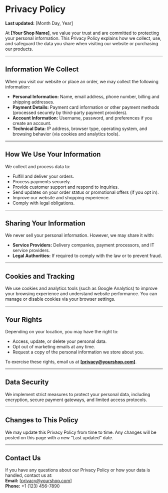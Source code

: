 # Privacy Policy

**Last updated:** [Month Day, Year]

At **[Your Shop Name]**, we value your trust and are committed to protecting your personal information. This Privacy Policy explains how we collect, use, and safeguard the data you share when visiting our website or purchasing our products.

---

## Information We Collect

When you visit our website or place an order, we may collect the following information:

- **Personal Information:** Name, email address, phone number, billing and shipping addresses.
- **Payment Details:** Payment card information or other payment methods (processed securely by third-party payment providers).
- **Account Information:** Username, password, and preferences if you create an account.
- **Technical Data:** IP address, browser type, operating system, and browsing behavior (via cookies and analytics tools).

---

## How We Use Your Information

We collect and process data to:

- Fulfill and deliver your orders.
- Process payments securely.
- Provide customer support and respond to inquiries.
- Send updates on your order status or promotional offers (if you opt in).
- Improve our website and shopping experience.
- Comply with legal obligations.

---

## Sharing Your Information

We never sell your personal information. However, we may share it with:

- **Service Providers:** Delivery companies, payment processors, and IT service providers.
- **Legal Authorities:** If required to comply with the law or to prevent fraud.

---

## Cookies and Tracking

We use cookies and analytics tools (such as Google Analytics) to improve your browsing experience and understand website performance. You can manage or disable cookies via your browser settings.

---

## Your Rights

Depending on your location, you may have the right to:

- Access, update, or delete your personal data.
- Opt out of marketing emails at any time.
- Request a copy of the personal information we store about you.

To exercise these rights, email us at **[privacy@yourshop.com]**.

---

## Data Security

We implement strict measures to protect your personal data, including encryption, secure payment gateways, and limited access protocols.

---

## Changes to This Policy

We may update this Privacy Policy from time to time. Any changes will be posted on this page with a new “Last updated” date.

---

## Contact Us

If you have any questions about our Privacy Policy or how your data is handled, contact us at:  
**Email:** [privacy@yourshop.com]  
**Phone:** +1 (123) 456-7890
